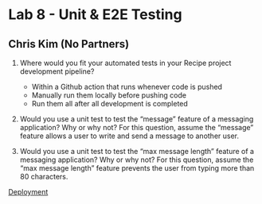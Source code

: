 # Lab 8 - Unit & E2E Testing 
## Chris Kim (No Partners)

1. Where would you fit your automated tests in your Recipe project development pipeline? 
   * Within a Github action that runs whenever code is pushed 
   * Manually run them locally before pushing code
   * Run them all after all development is completed
    
3. Would you use a unit test to test the “message” feature of a messaging application? Why or why not? For this question, assume the “message” feature allows a user to write and send a message to another user.

4. Would you use a unit test to test the “max message length” feature of a messaging application? Why or why not? For this question, assume the “max message length” feature prevents the user from typing more than 80 characters.
    

[Deployment](google.com)
